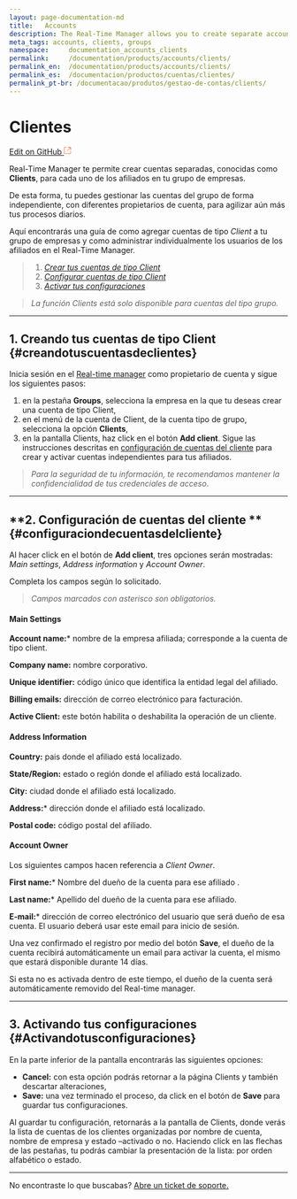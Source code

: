 ```yaml
---
layout: page-documentation-md
title:   Accounts
description: The Real-Time Manager allows you to create separate accounts, called **Clients**, for each of the affiliates in your group of companies.
meta_tags: accounts, clients, groups
namespace:     documentation_accounts_clients
permalink:     /documentation/products/accounts/clients/ 
permalink_en:  /documentation/products/accounts/clients/
permalink_es:  /documentacion/productos/cuentas/clientes/
permalink_pt-br: /documentacao/produtos/gestao-de-contas/clients/
---
```

# Clientes 

[Edit on GitHub <svg width="14" height="14" xmlns="http://www.w3.org/2000/svg"><g fill="none" stroke="#F3652B"><path d="M4.81.71H.672v11.43H12.1V8.001" stroke-width=".8"/><path d="M6.87.786h5.155V5.94M6.31 6.5L12.026.786"/></g></svg>](https://github.com/aziontech/docs_en/edit/master/clients/2021-03-26-index.md)

Real-Time Manager te permite crear cuentas separadas, conocidas como **Clients**, para cada uno de los afiliados en tu grupo de empresas.

De esta forma, tu puedes gestionar las cuentas del grupo de forma independiente, con diferentes propietarios de cuenta, para agilizar aún más tus procesos diarios. 

Aquí encontrarás una guía de como agregar cuentas de tipo *Client* a tu grupo de empresas y como administrar individualmente los usuarios de los afiliados en el Real-Time Manager.

> 1. [*Crear tus cuentas de tipo Client*](#creandotuscuentasdeclientes)
> 2. [*Configurar cuentas de tipo Client*](#configuraciondecuentasdelcliente)
> 3. [*Activar tus configuraciones*](#Activandotusconfiguraciones)

> *La función Clients está solo disponible para cuentas del tipo grupo.*

------

## **1. Creando tus cuentas de tipo Client** {#creandotuscuentasdeclientes}

Inicia sesión en el [Real-time manager](https://manager.azion.com/) como propietario de cuenta y sigue los siguientes pasos:

1. en la pestaña **Groups**, selecciona la empresa en la que tu deseas crear una cuenta de tipo Client,
2. en el menú de la cuenta de Client, de la cuenta tipo de grupo, selecciona la opción **Clients**,
3. en la pantalla Clients, haz click en el botón **Add client**. Sigue las instrucciones descritas en [configuración de cuentas del cliente](#configuraciondecuentasdelcliente) para crear y activar cuentas independientes para tus afiliados.

> *Para la seguridad de tu información, te recomendamos mantener la confidencialidad de tus credenciales de acceso*.

------

## **2. Configuración de cuentas del cliente ** {#configuraciondecuentasdelcliente}

Al hacer click en el botón de **Add client**, tres opciones serán mostradas: *Main settings*, *Address information* y *Account Owner*. 

Completa los campos según lo solicitado.

> *Campos marcados con asterisco son obligatorios.*

#### **Main Settings**

**Account name:*** nombre de la empresa afiliada;  corresponde a la cuenta de tipo client.

**Company name:** nombre corporativo.

**Unique identifier:** código único que identifica la entidad legal del afiliado.

**Billing emails:** dirección de correo electrónico para facturación.

**Active Client:** este botón habilita o deshabilita la operación de un cliente.

#### **Address Information**

**Country:** pais donde el afiliado está localizado.

**State/Region:** estado o región donde el afiliado está localizado.

**City:** ciudad donde el afiliado está localizado.

**Address:*** dirección donde el afiliado está localizado.

**Postal code:** código postal del afiliado.

#### **Account Owner**

Los siguientes campos hacen referencia a *Client Owner*.

**First name:***  Nombre del dueño de la cuenta para ese afiliado .

**Last name:***  Apellido del dueño de la cuenta para ese afiliado.

**E-mail:***  dirección de correo electrónico del usuario que será dueño de esa cuenta. El usuario deberá usar este email para inicio de sesión. 

Una vez confirmado el registro por medio del botón **Save**, el dueño de la cuenta recibirá automáticamente un email para activar la cuenta, el mismo que estará disponible durante 14 días.

Si esta no es activada dentro de este tiempo, el dueño de la cuenta será automáticamente removido del Real-time manager.

------

## **3. Activando tus configuraciones** {#Activandotusconfiguraciones}

En la parte inferior de la pantalla encontrarás las siguientes opciones:

- **Cancel:** con esta opción podrás retornar a la página Clients y también descartar alteraciones,
- **Save:** una vez terminado el proceso, da click en el botón de **Save** para guardar tus configuraciones. 

Al guardar tu configuración, retornarás a la pantalla de Clients, donde verás la lista de cuentas de los clientes organizadas por nombre de cuenta, nombre de empresa y estado –activado o no. Haciendo click en las flechas de las pestañas, tu podrás cambiar la presentación de la lista: por orden alfabético o estado.

------

No encontraste lo que buscabas? [Abre un ticket de soporte.](https://tickets.azion.com/)

